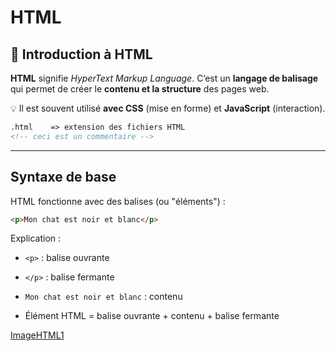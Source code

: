 # HTML

## 📖 Introduction à HTML

**HTML** signifie *HyperText Markup Language*. C’est un **langage de balisage** qui permet de créer le **contenu et la structure** des pages web.  

💡 Il est souvent utilisé **avec CSS** (mise en forme) et **JavaScript** (interaction).

```html
.html    => extension des fichiers HTML
<!-- ceci est un commentaire -->
```

---

## Syntaxe de base
HTML fonctionne avec des balises (ou "éléments") :
```html
<p>Mon chat est noir et blanc</p>
```
Explication :

- `<p>` : balise ouvrante

- `</p>` : balise fermante

- `Mon chat est noir et blanc` : contenu

- Élément HTML = balise ouvrante + contenu + balise fermante

[ImageHTML1](./images/1html.png)
